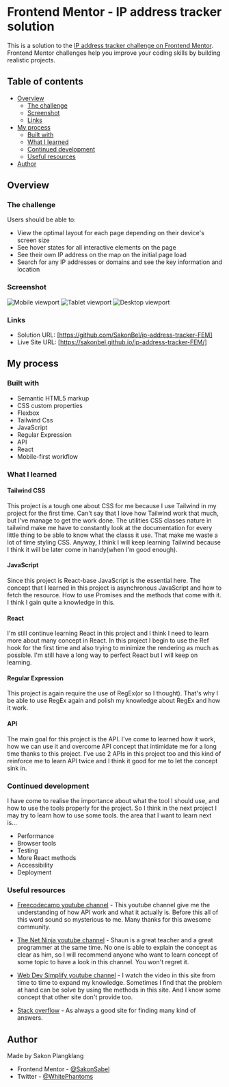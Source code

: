 # Frontend Mentor - IP address tracker solution

This is a solution to the [IP address tracker challenge on Frontend Mentor](https://www.frontendmentor.io/challenges/ip-address-tracker-I8-0yYAH0). Frontend Mentor challenges help you improve your coding skills by building realistic projects.

## Table of contents

- [Overview](#overview)
  - [The challenge](#the-challenge)
  - [Screenshot](#screenshot)
  - [Links](#links)
- [My process](#my-process)
  - [Built with](#built-with)
  - [What I learned](#what-i-learned)
  - [Continued development](#continued-development)
  - [Useful resources](#useful-resources)
- [Author](#author)

## Overview

### The challenge

Users should be able to:

- View the optimal layout for each page depending on their device's screen size
- See hover states for all interactive elements on the page
- See their own IP address on the map on the initial page load
- Search for any IP addresses or domains and see the key information and location

### Screenshot

![Mobile viewport](https://user-images.githubusercontent.com/63510603/128669377-ceb7a451-21bf-4ddc-8e40-fe3826e12ebd.png)
![Tablet viewport](https://user-images.githubusercontent.com/63510603/128669388-1c910786-f5c5-47bf-a07c-9066f3520608.png)
![Desktop viewport](https://user-images.githubusercontent.com/63510603/128669702-65768003-d2e0-40dd-ae39-b9d70d8e017b.png)

### Links

- Solution URL: [https://github.com/SakonBel/ip-address-tracker-FEM]
- Live Site URL: [https://sakonbel.github.io/ip-address-tracker-FEM/]

## My process

### Built with

- Semantic HTML5 markup
- CSS custom properties
- Flexbox
- Tailwind Css
- JavaScript
- Regular Expression
- API
- React
- Mobile-first workflow

### What I learned

#### Tailwind CSS

This project is a tough one about CSS for me because I use Tailwind in my project for the first time. Can't say that I love how Tailwind work that much, but I've manage to get the work done. The utilities CSS classes nature in tailwind make me have to constantly look at the documentation for every little thing to be able to know what the classs it use. That make me waste a lot of time styling CSS. Anyway, I think I will keep learning Tailwind because I think it will be later come in handy(when I'm good enough).

#### JavaScript

Since this project is React-base JavaScript is the essential here. The concept that I learned in this project is asynchronous JavaScript and how to fetch the resource. How to use Promises and the methods that come with it. I think I gain quite a knowledge in this.

#### React

I'm still continue learning React in this project and I think I need to learn more about many concept in React. In this project I begin to use the Ref hook for the first time and also trying to minimize the rendering as much as possible. I'm still have a long way to perfect React but I will keep on learning.

#### Regular Expression

This project is again require the use of RegEx(or so I thought). That's why I be able to use RegEx again and polish my knowledge about RegEx and how it work.

#### API

The main goal for this project is the API. I've come to learned how it work, how we can use it and overcome API concept that intimidate me for a long time thanks to this project. I've use 2 APIs in this project too and this kind of reinforce me to learn API twice and I think it good for me to let the concept sink in.

### Continued development

I have come to realise the importance about what the tool I should use, and how to use the tools properly for the project. So I think in the next project I may try to learn how to use some tools. the area that I want to learn next is...

- Performance
- Browser tools
- Testing
- More React methods
- Accessibility
- Deployment

### Useful resources

- [Freecodecamp youtube channel](https://www.youtube.com/channel/UC8butISFwT-Wl7EV0hUK0BQ) - This youtube channel give me the understanding of how API work and what it actually is. Before this all of this word sound so mysterious to me. Many thanks for this awesome community.

- [The Net Ninja youtube channel](https://www.youtube.com/channel/UCW5YeuERMmlnqo4oq8vwUpg) - Shaun is a great teacher and a great programmer at the same time. No one is able to explain the concept as clear as him, so I will recommend anyone who want to learn concept of some topic to have a look in this channel. You won't regret it.

- [Web Dev Simplify youtube channel](https://www.youtube.com/channel/UCFbNIlppjAuEX4znoulh0Cw) - I watch the video in this site from time to time to expand my knowledge. Sometimes I find that the problem at hand can be solve by using the methods in this site. And I know some concept that other site don't provide too.

- [Stack overflow](https://stackoverflow.com) - As always a good site for finding many kind of answers.

## Author

Made by Sakon Plangklang

- Frontend Mentor - [@SakonSabel](https://www.frontendmentor.io/profile/SakonSabel)
- Twitter - [@WhitePhantoms](https://twitter.com/WhitePhantoms)
